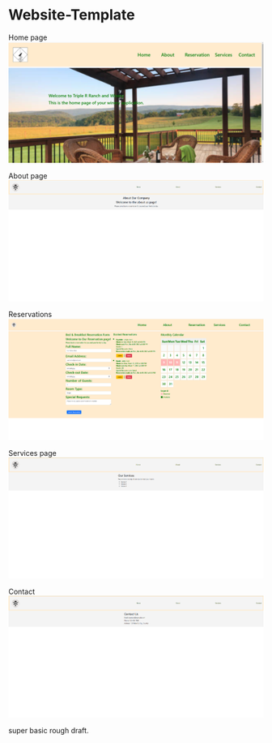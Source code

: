# Website-Template

Home page 
![alt text](image-6.png)

About page 
![alt text](image-1.png)

Reservations
![alt text](image-5.png)

Services page 
![alt text](image-2.png)

Contact 
![alt text](image-3.png)

super basic rough draft. 